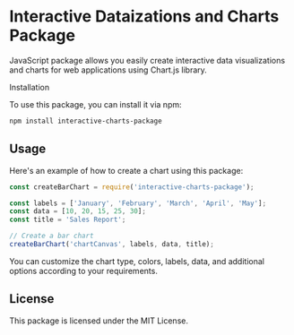 # Interactive Dataizations and Charts Package

 JavaScript package allows you easily create interactive data visualizations and charts for web applications using Chart.js library.

 Installation

To use this package, you can install it via npm:

```bash
npm install interactive-charts-package
```

## Usage

Here's an example of how to create a chart using this package:

```javascript
const createBarChart = require('interactive-charts-package');

const labels = ['January', 'February', 'March', 'April', 'May'];
const data = [10, 20, 15, 25, 30];
const title = 'Sales Report';

// Create a bar chart
createBarChart('chartCanvas', labels, data, title);
```

You can customize the chart type, colors, labels, data, and additional options according to your requirements.

## License

This package is licensed under the MIT License.